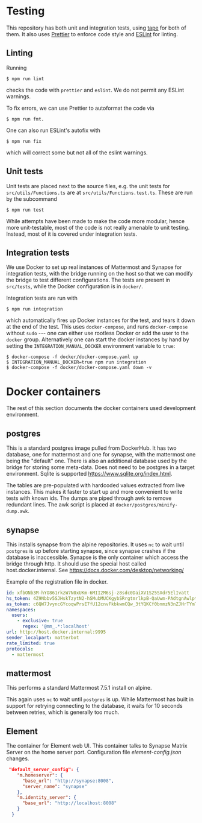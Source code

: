 # Testing

This repository has both unit and integration tests, using [tape](https://github.com/substack/tape) for both of them. It also uses [Prettier](https://prettier.io) to enforce code style and [ESLint](https://eslint.org) for linting.

## Linting

Running

```
$ npm run lint
```

checks the code with `prettier` and `eslint`. We do not permit any ESLint warnings.

To fix errors, we can use Prettier to autoformat the code via

```
$ npm run fmt.
```

One can also run ESLint's autofix with

```
$ npm run fix
```

which will correct some but not all of the eslint warnings.

## Unit tests

Unit tests are placed next to the source files, e.g. the unit tests for `src/utils/Functions.ts` are at `src/utils/Functions.test.ts`. These are run by the subcommand

```
$ npm run test
```

While attempts have been made to make the code more modular, hence more unit-testable, most of the code is not really amenable to unit testing. Instead, most of it is covered under integration tests.

## Integration tests

We use Docker to set up real instances of Mattermost and Synapse for integration tests, with the bridge running on the host so that we can modify the bridge to test different configurations. The tests are present in `src/tests`, while the Docker configuration is in `docker/`.

Integration tests are run with

```
$ npm run integration
```

which automatically fires up Docker instances for the test, and tears it down at the end of the test. This uses `docker-compose`, and runs `docker-compose` without `sudo` --- one can either use rootless Docker or add the user to the `docker` group. Alternatively one can start the docker instances by hand by setting the `INTEGRATION_MANUAL_DOCKER` environment variable to `true`:

```
$ docker-compose -f docker/docker-compose.yaml up
$ INTEGRATION_MANUAL_DOCKER=true npm run integration
$ docker-compose -f docker/docker-compose.yaml down -v
```

# Docker containers

The rest of this section documents the docker containers used development environment.

## postgres

This is a standard postgres image pulled from DockerHub. It has two database, one for mattermost and one for synapse, with the mattermost one being the "default" one.
There is also an additional database used by the bridge for storing some meta-data. Does not need to be postgres in a target environment. Sqlite is supported https://www.sqlite.org/index.html.

The tables are pre-populated with hardcoded values extracted from live instances. This makes it faster to start up and more convenient to write tests with known ids. The dumps are piped through awk to remove redundant lines. The awk script is placed at `docker/postgres/minify-dump.awk`.

## synapse

This installs synapse from the alpine repositories. It uses `nc` to wait until `postgres` is up before starting synapse, since synapse crashes if the database is inaccessible.
Synapse is the only container which access the bridge through http. It should use the special host called host.docker.internal. See https://docs.docker.com/desktop/networking/

Example of the registration file in docker.

```yaml
id: xfbONb3M-hYO861rkzW7N0xUKm-6MII2M6sj-z8sdc0DaiXV1S25SXdr5ElIvatt
hs_token: 4Z9Nbbv5SJHskTzytN2-hSMubMUCKgybSRrgtmrlkpB-QaUwm-PAdtgnAwlptwPT
as_token: c6QW7JvyncGYcoqwPrsE7fU12cnvFkbkwmCQw_3tYQKCf0bnmzN3nZJHrTYmTUY2
namespaces:
  users:
    - exclusive: true
      regex: '@mm_.*:localhost'
url: http://host.docker.internal:9995
sender_localpart: matterbot
rate_limited: true
protocols:
  - mattermost
```

## mattermost

This performs a standard Mattermost 7.5.1 install on alpine.

This again uses `nc` to wait until `postgres` is up. While Mattermost has built in support for retrying connecting to the database, it waits for 10 seconds between retries, which is generally too much.

## Element

The container for Element web UI. This container talks to Synapse Matrix Server on the home server port.
Configuration file _element-config.json_ changes.

```json
 "default_server_config": {
    "m.homeserver": {
      "base_url": "http://synapse:8008",
      "server_name": "synapse"
    },
    "m.identity_server": {
      "base_url": "http://localhost:8008"
    }
  }
```
